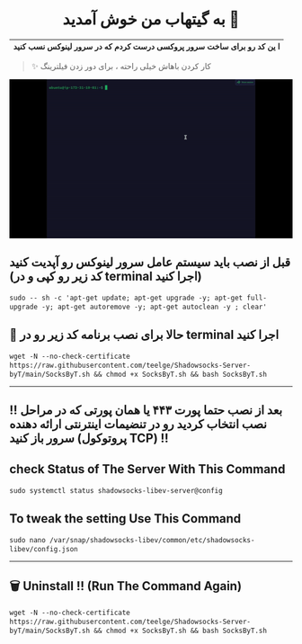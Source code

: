 <h1 align="center">به گیتهاب من خوش آمدید 👋</h1>

|  ا ین کد رو برای ساخت سرور پروکسی درست کردم که در سرور لینوکس نسب کنید |
|---|

  > ✨ کار کردن باهاش خیلی راحته ، برای دور زدن فیلترینگ

<p align="center">
  <img width="700" align="center" src="https://raw.githubusercontent.com/teelge/Shadowsocks-Server-byT/main/SocksByT.gif" alt="demo"/>
</p>

## قبل از نصب باید سیستم عامل سرور لینوکس رو آپدیت کنید (کد زیر رو کپی و در terminal اجرا کنید)
```
sudo -- sh -c 'apt-get update; apt-get upgrade -y; apt-get full-upgrade -y; apt-get autoremove -y; apt-get autoclean -y ; clear'
```


## 🚀 حالا برای نصب برنامه کد زیر رو در terminal اجرا کنید 
```
wget -N --no-check-certificate https://raw.githubusercontent.com/teelge/Shadowsocks-Server-byT/main/SocksByT.sh && chmod +x SocksByT.sh && bash SocksByT.sh
```
---

##  ‼️ بعد از نصب حتما پورت ۴۴۳ یا همان پورتی که در مراحل نصب انتخاب کردید رو در تنضیمات اینترنتی ارائه دهنده سرور باز کنید (پروتوکول TCP)  ‼️

##  check Status of The Server With This Command 
```
sudo systemctl status shadowsocks-libev-server@config
```

## To tweak the setting Use This Command 
```
sudo nano /var/snap/shadowsocks-libev/common/etc/shadowsocks-libev/config.json
```
---
## 🗑️ Uninstall !!  (Run The Command Again)
```
wget -N --no-check-certificate https://raw.githubusercontent.com/teelge/Shadowsocks-Server-byT/main/SocksByT.sh && chmod +x SocksByT.sh && bash SocksByT.sh
```

